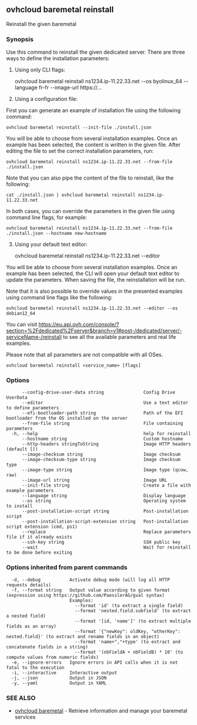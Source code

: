 ## ovhcloud baremetal reinstall

Reinstall the given baremetal

### Synopsis

Use this command to reinstall the given dedicated server.
There are three ways to define the installation parameters:

1. Using only CLI flags:

	ovhcloud baremetal reinstall ns1234.ip-11.22.33.net --os byolinux_64 --language fr-fr --image-url https://...

2. Using a configuration file:

  First you can generate an example of installation file using the following command:

	ovhcloud baremetal reinstall --init-file ./install.json

  You will be able to choose from several installation examples. Once an example has been selected, the content is written in the given file.
  After editing the file to set the correct installation parameters, run:

	ovhcloud baremetal reinstall ns1234.ip-11.22.33.net --from-file ./install.json

  Note that you can also pipe the content of the file to reinstall, like the following:

	cat ./install.json | ovhcloud baremetal reinstall ns1234.ip-11.22.33.net

  In both cases, you can override the parameters in the given file using command line flags, for example:

	ovhcloud baremetal reinstall ns1234.ip-11.22.33.net --from-file ./install.json --hostname new-hostname

3. Using your default text editor:

	ovhcloud baremetal reinstall ns1234.ip-11.22.33.net --editor

  You will be able to choose from several installation examples. Once an example has been selected, the CLI will open your
  default text editor to update the parameters. When saving the file, the reinstallation will be run.

  Note that it is also possible to override values in the presented examples using command line flags like the following:

	ovhcloud baremetal reinstall ns1234.ip-11.22.33.net --editor --os debian12_64

You can visit https://eu.api.ovh.com/console/?section=%2Fdedicated%2Fserver&branch=v1#post-/dedicated/server/-serviceName-/reinstall
to see all the available parameters and real life examples.

Please note that all parameters are not compatible with all OSes.


```
ovhcloud baremetal reinstall <service_name> [flags]
```

### Options

```
      --config-drive-user-data string               Config Drive UserData
      --editor                                      Use a text editor to define parameters
      --efi-bootloader-path string                  Path of the EFI bootloader from the OS installed on the server
      --from-file string                            File containing parameters
  -h, --help                                        help for reinstall
      --hostname string                             Custom hostname
      --http-headers stringToString                 Image HTTP headers (default [])
      --image-checksum string                       Image checksum
      --image-checksum-type string                  Image checksum type
      --image-type string                           Image type (qcow, raw)
      --image-url string                            Image URL
      --init-file string                            Create a file with example parameters
      --language string                             Display language
      --os string                                   Operating system to install
      --post-installation-script string             Post-installation script
      --post-installation-script-extension string   Post-installation script extension (cmd, ps1)
      --replace                                     Replace parameters file if it already exists
      --ssh-key string                              SSH public key
      --wait                                        Wait for reinstall to be done before exiting
```

### Options inherited from parent commands

```
  -d, --debug           Activate debug mode (will log all HTTP requests details)
  -f, --format string   Output value according to given format (expression using https://github.com/PaesslerAG/gval syntax)
                        Examples:
                          --format 'id' (to extract a single field)
                          --format 'nested.field.subfield' (to extract a nested field)
                          --format '[id, 'name']' (to extract multiple fields as an array)
                          --format '{"newKey": oldKey, "otherKey": nested.field}' (to extract and rename fields in an object)
                          --format 'name+","+type' (to extract and concatenate fields in a string)
                          --format '(nbFieldA + nbFieldB) * 10' (to compute values from numeric fields)
  -e, --ignore-errors   Ignore errors in API calls when it is not fatal to the execution
  -i, --interactive     Interactive output
  -j, --json            Output in JSON
  -y, --yaml            Output in YAML
```

### SEE ALSO

* [ovhcloud baremetal](ovhcloud_baremetal.md)	 - Retrieve information and manage your baremetal services

